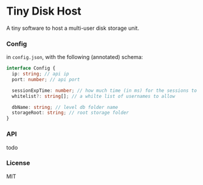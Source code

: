 # Tiny Disk Host

A tiny software to host a multi-user disk storage unit.

### Config

in `config.json`, with the following (annotated) schema:

```typescript
interface Config {
  ip: string; // api ip
  port: number; // api port

  sessionExpTime: number; // how much time (in ms) for the sessions to expire
  whitelist?: string[]; // a whilte list of usernames to allow

  dbName: string; // level db folder name
  storageRoot: string; // root storage folder
}
```

### API

todo

### License

MIT
